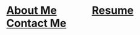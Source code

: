 [**About Me**]() &nbsp;&nbsp;&nbsp;&nbsp;&nbsp;&nbsp;&nbsp;&nbsp;&nbsp;&nbsp;&nbsp;&nbsp; [**Resume**]() &nbsp;&nbsp;&nbsp;&nbsp;&nbsp;&nbsp;&nbsp;&nbsp;&nbsp;&nbsp;&nbsp;&nbsp; [**Contact Me**]()
===
